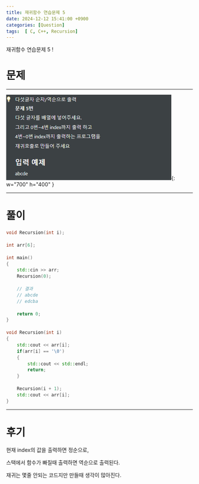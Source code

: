```yaml
---
title: 재귀함수 연습문제 5
date: 2024-12-12 15:41:00 +0900
categories: [Question]  
tags:  [ C, C++, Recursion]
---
```


재귀함수 연습문제 5 !

# 문제   
---------------------------------------

![Desktop View](/assets/img/Recursion5.png){: w="700" h="400" }

---------------------------------------

# 풀이

```c++
void Recursion(int i);

int arr[6];

int main()
{
    std::cin >> arr;
    Recursion(0);

    // 결과
    // abcde
    // edcba

    return 0;
}

void Recursion(int i)
{
    std::cout << arr[i];
    if(arr[i] == '\0')
    {
        std::cout << std::endl;
        return;
    }

    Recursion(i + 1);
    std::cout << arr[i];
}
```
---------------------------------------

# 후기

현재 index의 값을 출력하면 정순으로, 

스택에서 함수가 빠질때 출력하면 역순으로 출력된다.

재귀는 몇줄 안되는 코드지만 만들때 생각이 많아진다.
